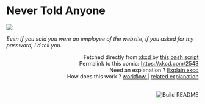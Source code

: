 # <b>Never Told Anyone</b>

[![](https://imgs.xkcd.com/comics/never_told_anyone.png)](https://xkcd.com/2543)

<i>Even if you said you were an employee of the website, if you asked for my password, I&#39;d tell you.</i>

<div align="right">
  Fetched directly from
  <a href="https://xkcd.com">
    xkcd
  </a>
  by
  <a href="https://github.com/Vanille-N/Vanille-N/blob/master/fetch">
    this bash script
  </a>
</div>
<div align="right">
  Permalink to this comic:
  <a href="https://xkcd.com/2543">
    https://xkcd.com/2543
  </a>
</div>
<div align="right">
  Need an explanation ?
  <a href="https://www.explainxkcd.com/wiki/index.php/2543">
    Explain xkcd
  </a>
</div>
<div align="right">
  How does this work ?
  <a href="https://github.com/Vanille-N/Vanille-N/blob/master/.github/workflows/build.yml">
    workflow
  </a>
  |
  <a href="https://simonwillison.net/2020/Jul/10/self-updating-profile-readme/">
    related explanation
  </a>
</div><br>

<a href="https://github.com/Vanille-N/Vanille-N/actions"><img src="https://github.com/Vanille-N/Vanille-N/workflows/Build%20README/badge.svg" align="right" alt="Build README"></a>
